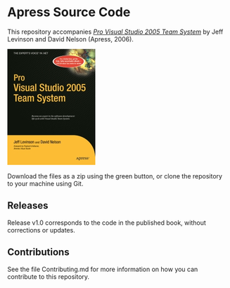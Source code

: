 # Apress Source Code

This repository accompanies [*Pro Visual Studio 2005 Team System*](http://www.apress.com/9781590594605) by Jeff Levinson and David Nelson (Apress, 2006).

[comment]: #cover
![Cover image](9781590594605.jpg)

Download the files as a zip using the green button, or clone the repository to your machine using Git.

## Releases

Release v1.0 corresponds to the code in the published book, without corrections or updates.

## Contributions

See the file Contributing.md for more information on how you can contribute to this repository.
